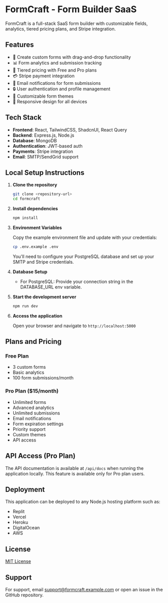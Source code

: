 # FormCraft - Form Builder SaaS

FormCraft is a full-stack SaaS form builder with customizable fields, analytics, tiered pricing plans, and Stripe integration.

## Features

- 📝 Create custom forms with drag-and-drop functionality
- 📊 Form analytics and submission tracking
- 💸 Tiered pricing with Free and Pro plans
- 💳 Stripe payment integration
- 📧 Email notifications for form submissions
- 🔒 User authentication and profile management
- 🎨 Customizable form themes
- 📱 Responsive design for all devices

## Tech Stack

- **Frontend**: React, TailwindCSS, ShadcnUI, React Query
- **Backend**: Express.js, Node.js
- **Database**: MongoDB
- **Authentication**: JWT-based auth
- **Payments**: Stripe integration
- **Email**: SMTP/SendGrid support

## Local Setup Instructions

1. **Clone the repository**

   ```bash
   git clone <repository-url>
   cd formcraft
   ```

2. **Install dependencies**

   ```bash
   npm install
   ```

3. **Environment Variables**

   Copy the example environment file and update with your credentials:

   ```bash
   cp .env.example .env
   ```

   You'll need to configure your PostgreSQL database and set up your SMTP and Stripe credentials.

4. **Database Setup**

   - For PostgreSQL: Provide your connection string in the DATABASE_URL env variable.

5. **Start the development server**

   ```bash
   npm run dev
   ```

6. **Access the application**

   Open your browser and navigate to `http://localhost:5000`

## Plans and Pricing

### Free Plan
- 3 custom forms
- Basic analytics
- 100 form submissions/month

### Pro Plan ($15/month)
- Unlimited forms
- Advanced analytics
- Unlimited submissions
- Email notifications
- Form expiration settings
- Priority support
- Custom themes
- API access

## API Access (Pro Plan)

The API documentation is available at `/api/docs` when running the application locally. This feature is available only for Pro plan users.

## Deployment

This application can be deployed to any Node.js hosting platform such as:

- Replit
- Vercel
- Heroku
- DigitalOcean
- AWS

## License

[MIT License](LICENSE)

## Support

For support, email support@formcraft.example.com or open an issue in the GitHub repository.